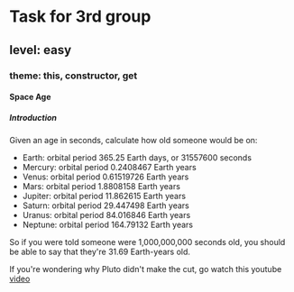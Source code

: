 # Task for 3rd group

## level: easy

### theme: this, constructor, get

#### Space Age

##### Introduction

Given an age in seconds, calculate how old someone would be on:

* Earth: orbital period 365.25 Earth days, or 31557600 seconds
* Mercury: orbital period 0.2408467 Earth years
* Venus: orbital period 0.61519726 Earth years
* Mars: orbital period 1.8808158 Earth years
* Jupiter: orbital period 11.862615 Earth years
* Saturn: orbital period 29.447498 Earth years
* Uranus: orbital period 84.016846 Earth years
* Neptune: orbital period 164.79132 Earth years

So if you were told someone were 1,000,000,000 seconds old, you should be able to say that they're 31.69 Earth-years old.

If you're wondering why Pluto didn't make the cut, go watch this youtube [video](https://www.youtube.com/watch?v=Z_2gbGXzFbs)
